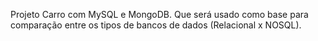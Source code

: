 Projeto Carro com MySQL e MongoDB. Que será usado como base para comparação entre os tipos de bancos de dados (Relacional x NOSQL).